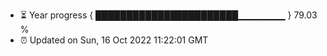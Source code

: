 - ⏳ Year progress { ███████████████████████▁▁▁▁▁▁▁ } 79.03 %
- ⏰ Updated on Sun, 16 Oct 2022 11:22:01 GMT

